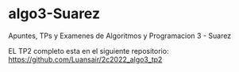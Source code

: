 # algo3-Suarez
Apuntes, TPs y Examenes de Algoritmos y Programacion 3 - Suarez

EL TP2 completo esta en el siguiente repositorio: https://github.com/Luansair/2c2022_algo3_tp2
